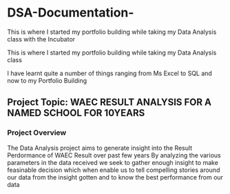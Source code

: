 # DSA-Documentation-
This is where I started my portfolio building while taking my Data Analysis class with the Incubator 

This is where I started my portfolio building while taking my Data Analysis class

I have learnt quite a number of things ranging from Ms Excel to SQL and now to my Portfolio Building 

## Project Topic: WAEC RESULT ANALYSIS FOR A NAMED SCHOOL FOR 10YEARS

### Project Overview 
The Data Analysis project aims to generate insight into the Result Perdormance of WAEC Result over past few years  By analyzing the various parameters in the data received we seek to gather enough insight to make feasinable decision which when enable us to tell compelling stories around our data  from the insight gotten and to know the best performance from our data
